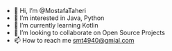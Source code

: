 - 👋 Hi, I’m @MostafaTaheri
- 👀 I’m interested in Java, Python
- 🌱 I’m currently learning Kotlin
- 💞️ I’m looking to collaborate on Open Source Projects
- 📫 How to reach me smt4940@gmial.com

<!---
MostafaTahery/MostafaTahery is a ✨ special ✨ repository because its `README.md` (this file) appears on your GitHub profile.
You can click the Preview link to take a look at your changes.
--->
